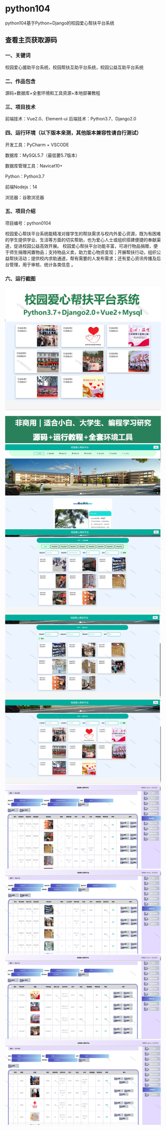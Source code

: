 # python104
python104基于Python+Django的校园爱心帮扶平台系统
 
## 查看主页获取源码

### 一、关键词
校园爱心援助平台系统，校园帮扶互助平台系统，校园公益互助平台系统

### 二、作品包含
源码+数据库+全套环境和工具资源+本地部署教程

### 三、项目技术
前端技术：Vue2.0、Element-ui
后端技术：Python3.7、Django2.0

### 四、运行环境（以下版本亲测，其他版本兼容性请自行测试）
开发工具：PyCharm + VSCODE

数据库：MySQL5.7（最低要5.7版本）

数据库管理工具：Navicat10+

Python：Python3.7

前端Nodejs：14

浏览器：谷歌浏览器

### 五、项目介绍
项目编号：python0104

校园爱心帮扶平台系统能精准对接学生的帮扶需求与校内外爱心资源，既为有困难的学生提供学业、生活等方面的切实帮助，也为爱心人士或组织搭建便捷的奉献渠道，促进校园公益高效开展。
校园爱心帮扶平台功能丰富，可进行物品捐赠，便于师生捐赠闲置物品；支持物品义卖，助力爱心物资变现；开展帮扶行动，组织公益帮扶活动；提供校内求助通道，帮有需要的人发布需求；还有爱心资讯传播及后台管理，用于审核、统计各类信息 。

### 六、运行截图

![cover.png](./cover.png)
![1.png](./1.png)
![2.png](./2.png)
![3.png](./3.png)
![4.png](./4.png)
![5.png](./5.png)
![6.png](./6.png)
![7.png](./7.png)
![8.png](./8.png)
